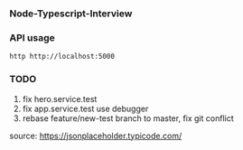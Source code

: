 ### Node-Typescript-Interview

### API usage

    http http://localhost:5000

### TODO

  1. fix hero.service.test
  2. fix app.service.test use debugger
  3. rebase feature/new-test branch to master, fix git conflict


source:
https://jsonplaceholder.typicode.com/

